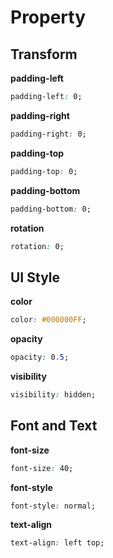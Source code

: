 Property
====

Transform
----
__padding-left__
```css
padding-left: 0;
```
__padding-right__
```css
padding-right: 0;
```
__padding-top__
```css
padding-top: 0;
```
__padding-bottom__
```css
padding-bottom: 0;
```
__rotation__
```css
rotation: 0;
```

UI Style
----
__color__
```css
color: #000000FF;
```
__opacity__
```css
opacity: 0.5;
```
__visibility__
```css
visibility: hidden;
```

Font and Text
---
__font-size__
```css
font-size: 40;
```
__font-style__
```css
font-style: normal;
```
__text-align__
```css
text-align: left top;
```
